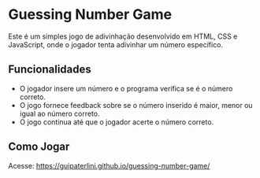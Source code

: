 # Guessing Number Game

Este é um simples jogo de adivinhação desenvolvido em HTML, CSS e JavaScript, onde o jogador tenta adivinhar um número específico.

## Funcionalidades

- O jogador insere um número e o programa verifica se é o número correto.
- O jogo fornece feedback sobre se o número inserido é maior, menor ou igual ao número correto.
- O jogo continua até que o jogador acerte o número correto.

## Como Jogar

Acesse: https://guipaterlini.github.io/guessing-number-game/
